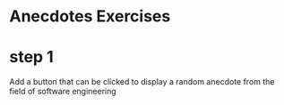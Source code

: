 # Anecdotes Exercises

# step 1

Add a button that can be clicked to display a random anecdote from the field of software engineering
